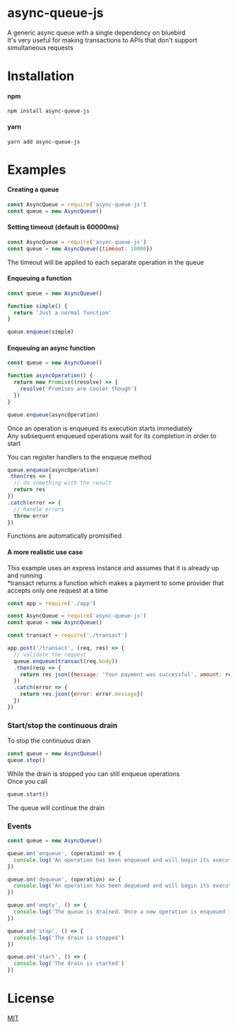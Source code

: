 # async-queue-js
A generic async queue with a single dependency on bluebird  
It's very useful for making transactions to APIs that don't support simultaneous requests  

# Installation
#### npm 
`npm install async-queue-js`  
#### yarn
`yarn add async-queue-js`

# Examples
#### Creating a queue
```javascript
const AsyncQueue = require('async-queue-js')
const queue = new AsyncQueue()
```

#### Setting timeout (default is 60000ms)
```javascript
const AsyncQueue = require('async-queue-js')
const queue = new AsyncQueue({timeout: 10000})
```
The timeout will be applied to each separate operation in the queue  
#### Enqueuing a function
```javascript
const queue = new AsyncQueue()

function simple() {
  return 'Just a normal function'
}

queue.enqueue(simple)
```
#### Enqueuing an async function
```javascript
const queue = new AsyncQueue()

function asyncOperation() {
  return new Promise((resolve) => {
    resolve('Promises are cooler though')
  })
}

queue.enqueue(asyncOperation)
```
Once an operation is enqueued its execution starts immediately  
Any subsequent enqueued operations wait for its completion in order to start

You can register handlers to the enqueue method
```javascript
queue.enqueue(asyncOperation)
.then(res => {
  // do something with the result
  return res
})
.catch(error => {
  // handle errors
  throw error
})
```
Functions are automatically promisified

#### A more realistic use case
This example uses an express instance and assumes that it is already up and running  
*transact returns a function which makes a payment to some provider that accepts only one request at a time
```javascript
const app = require('./app')

const AsyncQueue = require('async-queue-js')
const queue = new AsyncQueue()

const transact = require('./transact')

app.post('/transact', (req, res) => {
  // validate the request
  queue.enqueue(transact(req.body))
  .then(resp => {
    return res.json({message: 'Your payment was successful', amount: resp.amount})
  })
  .catch(error => {
    return res.json({error: error.message})
  })
})
```
### Start/stop the continuous drain
To stop the continuous drain
```javascript
const queue = new AsyncQueue()
queue.stop()
```
While the drain is stopped you can still enqueue operations  
Once you call
```javascript
queue.start()
```
The queue will continue the drain

### Events
```javascript
const queue = new AsyncQueue()

queue.on('enqueue', (operation) => {
  console.log('An operation has been enqueued and will begin its execution once its first in the queue')
})

queue.on('dequeue', (operation) => {
  console.log('An operation has been dequeued and will begin its execution immediately')
})

queue.on('empty', () => {
  console.log('The queue is drained. Once a new operation is enqueued it will continue')
})

queue.on('stop', () => {
  console.log('The drain is stopped')
})

queue.on('start', () => {
  console.log('The drain is started')
})
```
# License
[MIT](https://github.com/KrasiNedew/async-queue-js/blob/master/LICENSE)
